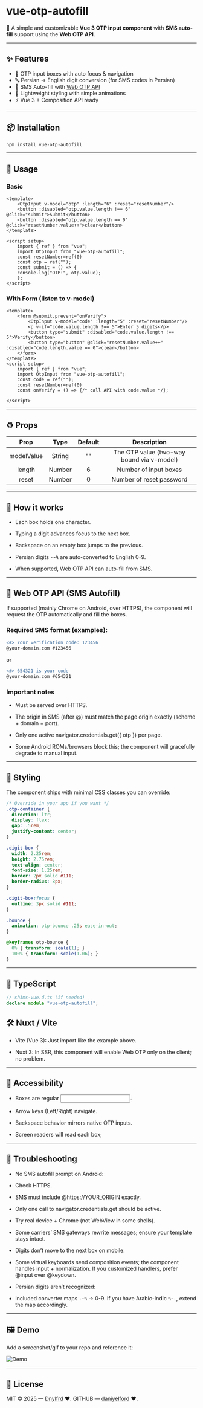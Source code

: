 
# vue-otp-autofill

📲 A simple and customizable **Vue 3 OTP input component** with **SMS auto-fill** support using the **Web OTP API**.

---

## ✨ Features
- 🔢 OTP input boxes with auto focus & navigation  
- 🔤 Persian → English digit conversion (for SMS codes in Persian)  
- 📲 SMS Auto-fill with [Web OTP API](https://web.dev/web-otp/)  
- 🎨 Lightweight styling with simple animations  
- ⚡ Vue 3 + Composition API ready  

---

## 📦 Installation
```bash
npm install vue-otp-autofill
```

---

## 🚀 Usage

### Basic
```vue
<template>
    <OtpInput v-model="otp" :length="6" :reset="resetNumber"/>
    <button :disabled="otp.value.length !== 6" @click="submit">Submit</button>
    <button :disabled="otp.value.length == 0" @click="resetNumber.value++">clear</button>
</template>

<script setup>
    import { ref } from "vue";
    import OtpInput from "vue-otp-autofill";
    const resetNumber=ref(0)
    const otp = ref("");
    const submit = () => {
    console.log("OTP:", otp.value);
    };
</script>
```

### With Form (listen to v-model)
```vue
<template>
    <form @submit.prevent="onVerify">
        <OtpInput v-model="code" :length="5" :reset="resetNumber"/>
        <p v-if="code.value.length !== 5">Enter 5 digits</p>
        <button type="submit" :disabled="code.value.length !== 5">Verify</button>
        <button type="button" @click="resetNumber.value++" :disabled="code.length.value == 0">clear</button>
    </form>
</template>
<script setup>
    import { ref } from "vue";
    import OtpInput from "vue-otp-autofill";
    const code = ref("");
    const resetNumber=ref(0)
    const onVerify = () => {/* call API with code.value */};

</script>
```
---

## ⚙️ Props

|   Prop   |   Type   | Default	 | Description |
|:--------:|:--------:|:--------:|:-----------:|
|modelValue|String|""|The OTP value (two-way bound via v-model)|
|length|Number|6|Number of input boxes|
|reset|Number|0|Number of reset password|

---

## 🧠 How it works

- Each box holds one character.

- Typing a digit advances focus to the next box.

- Backspace on an empty box jumps to the previous.

- Persian digits ۰-۹ are auto-converted to English 0-9.

- When supported, Web OTP API can auto-fill from SMS.

---

## 📲 Web OTP API (SMS Autofill)

If supported (mainly Chrome on Android, over HTTPS), the component will request the OTP automatically and fill the boxes.

### Required SMS format (examples):
```diff
<#> Your verification code: 123456
@your-domain.com #123456
```

or

```diff
<#> 654321 is your code
@your-domain.com #654321
```

### Important notes

- Must be served over HTTPS.

- The origin in SMS (after @) must match the page origin exactly (scheme + domain + port).

- Only one active navigator.credentials.get({ otp }) per page.

- Some Android ROMs/browsers block this; the component will gracefully degrade to manual input.

---

## 🎨 Styling

The component ships with minimal CSS classes you can override:
```css
/* Override in your app if you want */
.otp-container {
  direction: ltr;
  display: flex;
  gap: .5rem;
  justify-content: center;
}

.digit-box {
  width: 2.25rem;
  height: 2.75rem;
  text-align: center;
  font-size: 1.25rem;
  border: 2px solid #111;
  border-radius: 8px;
}

.digit-box:focus {
  outline: 3px solid #111;
}

.bounce {
  animation: otp-bounce .25s ease-in-out;
}

@keyframes otp-bounce {
  0% { transform: scale(1); }
  100% { transform: scale(1.06); }
}
```

---

## 🧪 TypeScript
```typescript
// shims-vue.d.ts (if needed)
declare module "vue-otp-autofill";
```
## 🛠️ Nuxt / Vite

- Vite (Vue 3): Just import like the example above.

- Nuxt 3: In SSR, this component will enable Web OTP only on the client; no problem.

---

## 🦾 Accessibility

* Boxes are regular <input type="text" maxlength="1">.

* Arrow keys (Left/Right) navigate.

* Backspace behavior mirrors native OTP inputs.

* Screen readers will read each box;

---

## 🧯 Troubleshooting

* No SMS autofill prompt on Android:

 * Check HTTPS.

 * SMS must include @https://YOUR_ORIGIN exactly.

 * Only one call to navigator.credentials.get should be active.

 * Try real device + Chrome (not WebView in some shells).

 * Some carriers’ SMS gateways rewrite messages; ensure your template stays intact.

* Digits don’t move to the next box on mobile:

 * Some virtual keyboards send composition events; the component handles input + normalization. If you customized handlers, prefer @input over @keydown.

* Persian digits aren’t recognized:

 * Included converter maps ۰-۹ → 0-9. If you have Arabic-Indic ٠-٩, extend the map accordingly.

---

## 🖼️ Demo

Add a screenshot/gif to your repo and reference it:

![Demo](./demo.png)

---

## 📃 License

MIT © 2025 — [Dnylfrd](mailto:29danialfrd69@gmail.com) ❤️.
GITHUB — [daniyelford](https://github.com/daniyelford/vue-otp-autofill) ❤️.

